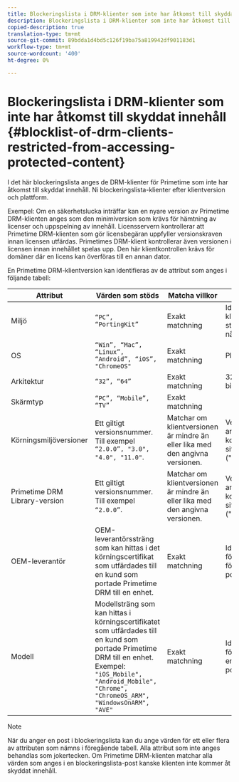 ```yaml
---
title: Blockeringslista i DRM-klienter som inte har åtkomst till skyddat innehåll
description: Blockeringslista i DRM-klienter som inte har åtkomst till skyddat innehåll
copied-description: true
translation-type: tm+mt
source-git-commit: 89bdda1d4bd5c126f19ba75a819942df901183d1
workflow-type: tm+mt
source-wordcount: '400'
ht-degree: 0%

---
```



# Blockeringslista i DRM-klienter som inte har åtkomst till skyddat innehåll {#blocklist-of-drm-clients-restricted-from-accessing-protected-content}

I det här blockeringslista anges de DRM-klienter för Primetime som inte har åtkomst till skyddat innehåll. Ni blockeringslista-klienter efter klientversion och plattform.

Exempel: Om en säkerhetslucka inträffar kan en nyare version av Primetime DRM-klienten anges som den minimiversion som krävs för hämtning av licenser och uppspelning av innehåll. Licensservern kontrollerar att Primetime DRM-klienten som gör licensbegäran uppfyller versionskraven innan licensen utfärdas. Primetimes DRM-klient kontrollerar även versionen i licensen innan innehållet spelas upp. Den här klientkontrollen krävs för domäner där en licens kan överföras till en annan dator.

En Primetime DRM-klientversion kan identifieras av de attribut som anges i följande tabell:

| **Attribut** | **Värden som stöds** | **Matcha villkor** | **Beskrivning** |
|---|---|---|---|
| Miljö | `“PC”, “PortingKit”` | Exakt matchning | Identifierar om klienten körs på en stationär dator eller någon annan enhet. |
| OS | `“Win”, “Mac”, “Linux”, “Android”, “iOS”, "ChromeOS"` | Exakt matchning | Plattform |
| Arkitektur | `“32”, “64”` | Exakt matchning | 32-bitars eller 64-bitars |
| Skärmtyp | `“PC”, “Mobile”, “TV”` | Exakt matchning |  |
| Körningsmiljöversioner | Ett giltigt versionsnummer. Till exempel `“2.0.0”, "3.0", "4.0", "11.0"`. | Matchar om klientversionen är mindre än eller lika med den angivna versionen. | Versionsnummer anges som en kombination av siffror och punkter (&quot;.&quot;) av valfri längd. |
| Primetime DRM Library-version | Ett giltigt versionsnummer. Till exempel `“2.0.0”`. | Matchar om klientversionen är mindre än eller lika med den angivna versionen. | Versionsnummer anges som en kombination av siffror och punkter (&quot;.&quot;) av valfri längd. |
| OEM-leverantör | OEM-leverantörssträng som kan hittas i det körningscertifikat som utfärdades till en kund som portade Primetime DRM till en enhet. | Exakt matchning | Identifieringssträng för OEM-leverantör för enheten med porteringsverktyget. |
| Modell | Modellsträng som kan hittas i körningscertifikatet som utfärdades till en kund som portade Primetime DRM till en enhet. Exempel: `"iOS_Mobile", "Android_Mobile", "Chrome", "ChromeOS_ARM", "WindowsOnARM", "AVE"` | Exakt matchning | Identifieringssträng för enhetsmodell för enheten med porteringssatsen. |

>[!NOTE]
>
>När du anger en post i blockeringslista kan du ange värden för ett eller flera av attributen som nämns i föregående tabell. Alla attribut som inte anges behandlas som jokertecken. Om Primetime DRM-klienten matchar alla värden som anges i en blockeringslista-post kanske klienten inte kommer åt skyddat innehåll.

